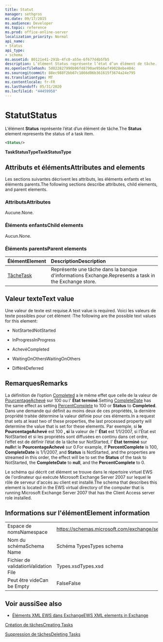 ```yaml
---
title: Statut
manager: sethgros
ms.date: 09/17/2015
ms.audience: Developer
ms.topic: reference
ms.prod: office-online-server
localization_priority: Normal
api_name:
- Status
api_type:
- schema
ms.assetid: 80121e41-291b-4fc0-a55e-6f677d4b5fb5
description: L’élément Status représente l’état d’un élément de tâche.
ms.openlocfilehash: 5d022827990b96fd8790ae9566ef49028ebe404c
ms.sourcegitcommit: 88ec988f2bb67c1866d06b361615f3674a24e795
ms.translationtype: MT
ms.contentlocale: fr-FR
ms.lasthandoff: 05/31/2020
ms.locfileid: "44459958"
---
```

# <a name="status"></a><span data-ttu-id="40ba8-103">Statut</span><span class="sxs-lookup"><span data-stu-id="40ba8-103">Status</span></span>

<span data-ttu-id="40ba8-104">L’élément **Status** représente l’état d’un élément de tâche.</span><span class="sxs-lookup"><span data-stu-id="40ba8-104">The **Status** element represents the status of a task item.</span></span> 
  
```xml
<Status/>
```

 <span data-ttu-id="40ba8-105">**TaskStatusType**</span><span class="sxs-lookup"><span data-stu-id="40ba8-105">**TaskStatusType**</span></span>
## <a name="attributes-and-elements"></a><span data-ttu-id="40ba8-106">Attributs et éléments</span><span class="sxs-lookup"><span data-stu-id="40ba8-106">Attributes and elements</span></span>

<span data-ttu-id="40ba8-107">Les sections suivantes décrivent les attributs, les éléments enfants et les éléments parents.</span><span class="sxs-lookup"><span data-stu-id="40ba8-107">The following sections describe attributes, child elements, and parent elements.</span></span>
  
### <a name="attributes"></a><span data-ttu-id="40ba8-108">Attributs</span><span class="sxs-lookup"><span data-stu-id="40ba8-108">Attributes</span></span>

<span data-ttu-id="40ba8-109">Aucune.</span><span class="sxs-lookup"><span data-stu-id="40ba8-109">None.</span></span>
  
### <a name="child-elements"></a><span data-ttu-id="40ba8-110">Éléments enfants</span><span class="sxs-lookup"><span data-stu-id="40ba8-110">Child elements</span></span>

<span data-ttu-id="40ba8-111">Aucun.</span><span class="sxs-lookup"><span data-stu-id="40ba8-111">None.</span></span>
  
### <a name="parent-elements"></a><span data-ttu-id="40ba8-112">Éléments parents</span><span class="sxs-lookup"><span data-stu-id="40ba8-112">Parent elements</span></span>

|<span data-ttu-id="40ba8-113">**Élément**</span><span class="sxs-lookup"><span data-stu-id="40ba8-113">**Element**</span></span>|<span data-ttu-id="40ba8-114">**Description**</span><span class="sxs-lookup"><span data-stu-id="40ba8-114">**Description**</span></span>|
|:-----|:-----|
|[<span data-ttu-id="40ba8-115">Tâche</span><span class="sxs-lookup"><span data-stu-id="40ba8-115">Task</span></span>](task.md) <br/> |<span data-ttu-id="40ba8-116">Représente une tâche dans la banque d'informations Exchange.</span><span class="sxs-lookup"><span data-stu-id="40ba8-116">Represents a task in the Exchange store.</span></span>  <br/> |
   
## <a name="text-value"></a><span data-ttu-id="40ba8-117">Valeur texte</span><span class="sxs-lookup"><span data-stu-id="40ba8-117">Text value</span></span>

<span data-ttu-id="40ba8-118">Une valeur de texte est requise.</span><span class="sxs-lookup"><span data-stu-id="40ba8-118">A text value is required.</span></span> <span data-ttu-id="40ba8-119">Voici les valeurs de texte possibles pour cet élément :</span><span class="sxs-lookup"><span data-stu-id="40ba8-119">The following are the possible text values for this element:</span></span>
  
- <span data-ttu-id="40ba8-120">NotStarted</span><span class="sxs-lookup"><span data-stu-id="40ba8-120">NotStarted</span></span>
    
- <span data-ttu-id="40ba8-121">InProgress</span><span class="sxs-lookup"><span data-stu-id="40ba8-121">InProgress</span></span>
    
- <span data-ttu-id="40ba8-122">Achevé</span><span class="sxs-lookup"><span data-stu-id="40ba8-122">Completed</span></span>
    
- <span data-ttu-id="40ba8-123">WaitingOnOthers</span><span class="sxs-lookup"><span data-stu-id="40ba8-123">WaitingOnOthers</span></span>
    
- <span data-ttu-id="40ba8-124">Différé</span><span class="sxs-lookup"><span data-stu-id="40ba8-124">Deferred</span></span>
    
## <a name="remarks"></a><span data-ttu-id="40ba8-125">Remarques</span><span class="sxs-lookup"><span data-stu-id="40ba8-125">Remarks</span></span>

<span data-ttu-id="40ba8-126">La définition de l’option [Completed](completedate.md) a le même effet que celle de la valeur de [PourcentageAchevé](percentcomplete.md) sur 100 ou l' **État** **terminé**.</span><span class="sxs-lookup"><span data-stu-id="40ba8-126">Setting [CompleteDate](completedate.md) has the same effect as setting [PercentComplete](percentcomplete.md) to 100 or **Status** to **Completed**.</span></span> <span data-ttu-id="40ba8-127">Dans une demande qui définit au moins deux de ces propriétés, la dernière propriété traitée détermine la valeur définie pour ces éléments.</span><span class="sxs-lookup"><span data-stu-id="40ba8-127">In a request that sets at least two of these properties, the last processed property will determine the value that is set for these elements.</span></span> <span data-ttu-id="40ba8-128">Par exemple, si **le PourcentageAchevé** est 100 **, si** la valeur de l' **État** est 1/1/2007, si l’État est NotStarted et si les propriétés sont diffusées en continu dans cet ordre, l’effet est de définir l’état de la tâche sur NotStarted, l' **État** **terminé** sur **null**et le **PourcentageAchevé** sur 0.</span><span class="sxs-lookup"><span data-stu-id="40ba8-128">For example, if **PercentComplete** is 100, **CompleteDate** is 1/1/2007, and **Status** is NotStarted, and the properties are streamed in this order, the effect will be to set the **Status** of the task to NotStarted, the **CompleteDate** to **null**, and the **PercentComplete** to 0.</span></span> 
  
<span data-ttu-id="40ba8-129">Le schéma qui décrit cet élément se trouve dans le répertoire virtuel EWS de l'ordinateur qui exécute Microsoft Exchange Server 2007 sur lequel le rôle de serveur d'accès au client est installé.</span><span class="sxs-lookup"><span data-stu-id="40ba8-129">The schema that describes this element is located in the EWS virtual directory of the computer that is running Microsoft Exchange Server 2007 that has the Client Access server role installed.</span></span>
  
## <a name="element-information"></a><span data-ttu-id="40ba8-130">Informations sur l'élément</span><span class="sxs-lookup"><span data-stu-id="40ba8-130">Element information</span></span>

|||
|:-----|:-----|
|<span data-ttu-id="40ba8-131">Espace de noms</span><span class="sxs-lookup"><span data-stu-id="40ba8-131">Namespace</span></span>  <br/> |https://schemas.microsoft.com/exchange/services/2006/types  <br/> |
|<span data-ttu-id="40ba8-132">Nom du schéma</span><span class="sxs-lookup"><span data-stu-id="40ba8-132">Schema Name</span></span>  <br/> |<span data-ttu-id="40ba8-133">Schéma Types</span><span class="sxs-lookup"><span data-stu-id="40ba8-133">Types schema</span></span>  <br/> |
|<span data-ttu-id="40ba8-134">Fichier de validation</span><span class="sxs-lookup"><span data-stu-id="40ba8-134">Validation File</span></span>  <br/> |<span data-ttu-id="40ba8-135">Types.xsd</span><span class="sxs-lookup"><span data-stu-id="40ba8-135">Types.xsd</span></span>  <br/> |
|<span data-ttu-id="40ba8-136">Peut être vide</span><span class="sxs-lookup"><span data-stu-id="40ba8-136">Can be Empty</span></span>  <br/> |<span data-ttu-id="40ba8-137">False</span><span class="sxs-lookup"><span data-stu-id="40ba8-137">False</span></span>  <br/> |
   
## <a name="see-also"></a><span data-ttu-id="40ba8-138">Voir aussi</span><span class="sxs-lookup"><span data-stu-id="40ba8-138">See also</span></span>



- [<span data-ttu-id="40ba8-139">Éléments XML EWS dans Exchange</span><span class="sxs-lookup"><span data-stu-id="40ba8-139">EWS XML elements in Exchange</span></span>](ews-xml-elements-in-exchange.md)


[<span data-ttu-id="40ba8-140">Création de tâches</span><span class="sxs-lookup"><span data-stu-id="40ba8-140">Creating Tasks</span></span>](https://msdn.microsoft.com/library/0ef97334-e8a0-4f67-a23a-dd9e2bbad49f%28Office.15%29.aspx)
  
[<span data-ttu-id="40ba8-141">Suppression de tâches</span><span class="sxs-lookup"><span data-stu-id="40ba8-141">Deleting Tasks</span></span>](https://msdn.microsoft.com/library/a3d7e25f-8a35-4901-b1d9-d31f418ab340%28Office.15%29.aspx)


